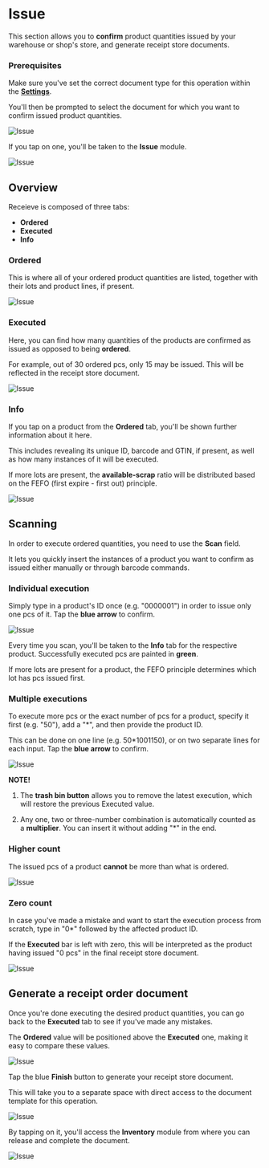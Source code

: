 # Issue

This section allows you to **confirm** product quantities issued by your warehouse or shop's store, and generate receipt store documents.

### Prerequisites

Make sure you've set the correct document type for this operation within the **[Settings](settings.md)**.

You'll then be prompted to select the document for which you want to confirm issued product quantities.

![Issue](pictures/inv_con_issuenew.png)

If you tap on one, you'll be taken to the **Issue** module.

![Issue](pictures/inv_con_issue_modulenew.png)

## Overview

Receieve is composed of three tabs:

* **Ordered**
* **Executed**
* **Info**

### Ordered

This is where all of your ordered product quantities are listed, together with their lots and product lines, if present.

![Issue](pictures/inv_con_issue_orderednew.png)

### Executed

Here, you can find how many quantities of the products are confirmed as issued as opposed to being **ordered**.

For example, out of 30 ordered pcs, only 15 may be issued. This will be reflected in the receipt store document.

![Issue](pictures/inv_con_issue_executednew.png)

### Info

If you tap on a product from the **Ordered** tab, you'll be shown further information about it here.

This includes revealing its unique ID, barcode and GTIN, if present, as well as how many instances of it will be executed.

If more lots are present, the **available-scrap** ratio will be distributed based on the FEFO (first expire - first out) principle.

![Issue](pictures/inv_con_issue_infonew.png)

## Scanning

In order to execute ordered quantities, you need to use the **Scan** field.

It lets you quickly insert the instances of a product you want to confirm as issued either manually or through barcode commands.

### Individual execution

Simply type in a product's ID once (e.g. "0000001") in order to issue only one pcs of it. Tap the **blue arrow** to confirm.

![Issue](pictures/inv_con_issue_singlescannew.png)

Every time you scan, you'll be taken to the **Info** tab for the respective product. Successfully executed pcs are painted in **green**.

If more lots are present for a product, the FEFO principle determines which lot has pcs issued first.

### Multiple executions

To execute more pcs or the exact number of pcs for a product, specify it first (e.g. "50"), add a "*", and then provide the product ID.

This can be done on one line (e.g. 50*1001150), or on two separate lines for each input. Tap the **blue arrow** to confirm.

![Issue](pictures/inv_con_issue_multiscannew.png)

**NOTE!**

1. The **trash bin button** allows you to remove the latest execution, which will restore the previous Executed value.

2. Any one, two or three-number combination is automatically counted as a **multiplier**. You can insert it without adding "*" in the end.

### Higher count

The issued pcs of a product **cannot** be more than what is ordered.

![Issue](pictures/inv_con_issue_errornew.png)

### Zero count

In case you've made a mistake and want to start the execution process from scratch, type in "0*" followed by the affected product ID.

If the **Executed** bar is left with zero, this will be interpreted as the product having issued "0 pcs" in the final receipt store document.

![Issue](pictures/inv_con_issue_zeronew.png)

## Generate a receipt order document

Once you're done executing the desired product quantities, you can go back to the **Executed** tab to see if you've made any mistakes.

The **Ordered** value will be positioned above the **Executed** one, making it easy to compare these values.

![Issue](pictures/inv_con_issue_docfin.png)

Tap the blue **Finish** button to generate your receipt store document.

This will take you to a separate space with direct access to the document template for this operation.

![Issue](pictures/inv_con_issue_docrelease.png)

By tapping on it, you'll access the **Inventory** module from where you can release and complete the document.

![Issue](pictures/inv_con_issuedoc.png)

